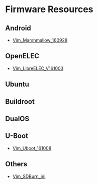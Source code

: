 # Firmware Resources


## Android
* [Vim_Marshmallow_160928](http://www.mediafire.com/file/rguc5b66hv6qh5v/Vim_Marshmallow_160928.7z)


## OpenELEC
* [Vim_LibreELEC_V161003](http://www.mediafire.com/file/5no00kbnbbu8zxc/Vim_LibreELEC_V161003.7z)


## Ubuntu



## Buildroot



## DualOS



## U-Boot
* [Vim_Uboot_161008](http://www.mediafire.com/file/kf0swm3cvk0j86j/Vim_Uboot_161008.7z)



## Others
* [Vim_SDBurn_ini](http://www.mediafire.com/file/omm3kjq4mv7ctxk/aml_sdc_burn.ini)
